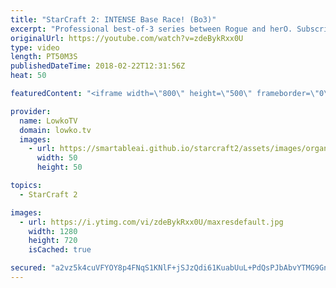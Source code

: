 ```yaml
---
title: "StarCraft 2: INTENSE Base Race! (Bo3)"
excerpt: "Professional best-of-3 series between Rogue and herO. Subscribe for more videos: http://lowko.tv/youtube The Zerg... Mothership?! https://goo.gl/bZtVFG  An extremely fun series of professional StarCraft 2. In this best-of-3, Rogue decides to play his standard style, but he's extremely flexible. If he"
originalUrl: https://youtube.com/watch?v=zdeBykRxx0U
type: video
length: PT50M3S
publishedDateTime: 2018-02-22T12:31:56Z
heat: 50

featuredContent: "<iframe width=\"800\" height=\"500\" frameborder=\"0\" src=\"https://www.youtube.com/embed/zdeBykRxx0U\" allow=\"accelerometer; autoplay; encrypted-media; gyroscope; picture-in-picture\" allowfullscreen></iframe>"

provider:
  name: LowkoTV
  domain: lowko.tv
  images:
    - url: https://smartableai.github.io/starcraft2/assets/images/organizations/lowko.tv-50x50.jpg
      width: 50
      height: 50

topics:
  - StarCraft 2

images:
  - url: https://i.ytimg.com/vi/zdeBykRxx0U/maxresdefault.jpg
    width: 1280
    height: 720
    isCached: true

secured: "a2vz5k4cuVFYOY8p4FNqS1KNlF+jSJzQdi61KuabUuL+PdQsPJbAbvYTMG9GnaPCbRvkoeSYg64lpACfTW2K4vltOnTyuDk7eUIjPFxgkTsZzd5CGtWGkoBFB5zsLR0hMSeooKkSdAMeXgQDgtn3oHP4xu1hnthu+4bURVb6qqx0HFNEgUkk0Asz7hr+Fk5bnMuSZiWL0jMfucJwUAQSf7AUVqBKscopkWtTOQqTyzVj0s4MW0ulzcDklgGI1poFrtOcpqdhldmuBjm0GF2RURn7UAQ5ri2ZXxn+DQec9JJzx0ZrT71kTzm5nxynGKPuLgLHpcWIsmIhMlhmdEbTHwIesrHF19sZBC/1MFLJ6+oMwI7SugJ2SjsokzN6bll9liZyl4gWrCrexekX+92bAzYQJfJrjAlFDvdVJLHkOss=;iwlB9/tPvH87Bvjj1z0dog=="
---
```


